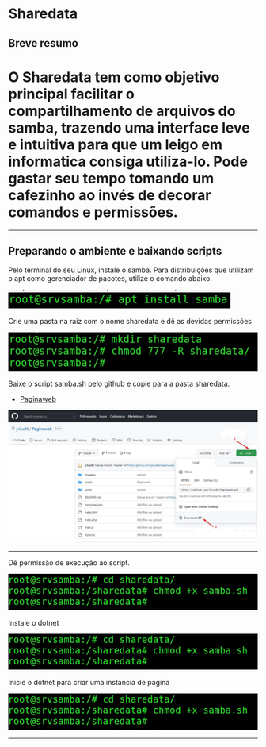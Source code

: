 # Sharedata
## Breve resumo

# O Sharedata tem como objetivo principal facilitar o compartilhamento de arquivos do samba, trazendo uma interface leve e intuitiva para que um leigo em informatica consiga utiliza-lo. Pode gastar seu tempo tomando um cafezinho ao invés de decorar comandos e permissões.
---

## Preparando o ambiente e baixando scripts

Pelo terminal do seu Linux, instale o samba. 
Para distribuições que utilizam o apt como gerenciador de pacotes, utilize o comando abaixo.

![alt text](https://github.com/jcluz86/Paginaweb/blob/657862dadfe1cd533dddf94e91486ad8014ee97c/Imagens/1.jpg )

Crie uma pasta na raiz com o nome sharedata e dê as devidas permissões

![alt text](https://github.com/jcluz86/Paginaweb/blob/657862dadfe1cd533dddf94e91486ad8014ee97c/Imagens/2.jpg "Tela de download do projeto no github")

Baixe o script samba.sh pelo github e copie para a pasta sharedata.

<ul>
  <li><a href="https://github.com/jcluz86/Paginaweb">Paginaweb</a></li>
</ul>

![alt text](https://github.com/jcluz86/Paginaweb/blob/657862dadfe1cd533dddf94e91486ad8014ee97c/Imagens/3.jpg )

---

Dê permissão de execução ao script.

![alt text](https://github.com/jcluz86/Paginaweb/blob/657862dadfe1cd533dddf94e91486ad8014ee97c/Imagens/4.jpg )

Instale o dotnet

![alt text](https://github.com/jcluz86/Paginaweb/blob/657862dadfe1cd533dddf94e91486ad8014ee97c/Imagens/4.jpg )

Inicie o dotnet para criar uma instancia de pagina

![alt text](https://github.com/jcluz86/Paginaweb/blob/657862dadfe1cd533dddf94e91486ad8014ee97c/Imagens/4.jpg )

---

